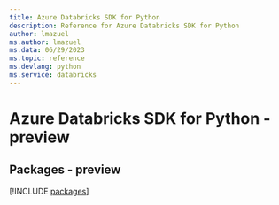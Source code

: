 ```yaml
---
title: Azure Databricks SDK for Python
description: Reference for Azure Databricks SDK for Python
author: lmazuel
ms.author: lmazuel
ms.data: 06/29/2023
ms.topic: reference
ms.devlang: python
ms.service: databricks
---
```

# Azure Databricks SDK for Python - preview
## Packages - preview
[!INCLUDE [packages](databricks-index.md)]